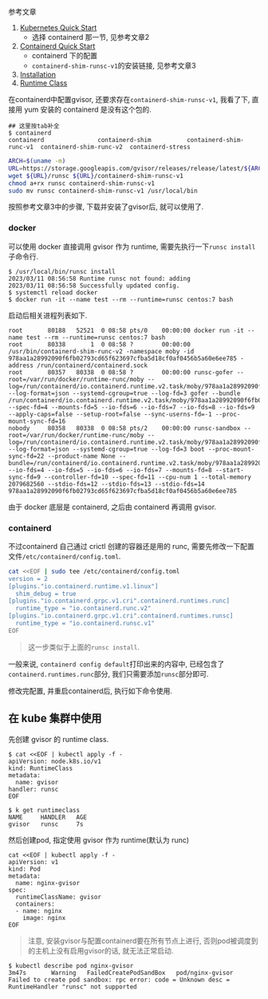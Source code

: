参考文章

1. [Kubernetes Quick Start](https://gvisor.dev/docs/user_guide/quick_start/kubernetes/)
    - 选择 containerd 那一节, 见参考文章2
2. [Containerd Quick Start](https://gvisor.dev/docs/user_guide/containerd/quick_start/)
    - containerd 下的配置
    - `containerd-shim-runsc-v1`的安装链接, 见参考文章3
3. [Installation](https://gvisor.dev/docs/user_guide/install/)
4. [Runtime Class](https://kubernetes.io/docs/concepts/containers/runtime-class/)

在containerd中配置gvisor, 还要求存在`containerd-shim-runsc-v1`, 我看了下, 直接用 yum 安装的 containerd 是没有这个包的.

```console
## 这里按tab补全
$ containerd
containerd               containerd-shim          containerd-shim-runc-v1  containerd-shim-runc-v2  containerd-stress
```

```bash
ARCH=$(uname -m)
URL=https://storage.googleapis.com/gvisor/releases/release/latest/${ARCH}
wget ${URL}/runsc ${URL}/containerd-shim-runsc-v1
chmod a+rx runsc containerd-shim-runsc-v1
sudo mv runsc containerd-shim-runsc-v1 /usr/local/bin
```

按照参考文章3中的步骤, 下载并安装了gvisor后, 就可以使用了.

### docker

可以使用 docker 直接调用 gvisor 作为 runtime, 需要先执行一下`runsc install`子命令行.

```console
$ /usr/local/bin/runsc install
2023/03/11 08:56:58 Runtime runsc not found: adding
2023/03/11 08:56:58 Successfully updated config.
$ systemctl reload docker
$ docker run -it --name test --rm --runtime=runsc centos:7 bash
```

启动后相关进程列表如下.

```log
root       80188   52521  0 08:58 pts/0    00:00:00 docker run -it --name test --rm --runtime=runsc centos:7 bash
root       80338       1  0 08:58 ?        00:00:00 /usr/bin/containerd-shim-runc-v2 -namespace moby -id 978aa1a28992090f6fb02793cd65f623697cfba5d18cf0af0456b5a60e6ee785 -address /run/containerd/containerd.sock
root       80357   80338  0 08:58 ?        00:00:00 runsc-gofer --root=/var/run/docker/runtime-runc/moby --log=/run/containerd/io.containerd.runtime.v2.task/moby/978aa1a28992090f6fb02793cd65f623697cfba5d18cf0af0456b5a60e6ee785/log.json --log-format=json --systemd-cgroup=true --log-fd=3 gofer --bundle /run/containerd/io.containerd.runtime.v2.task/moby/978aa1a28992090f6fb02793cd65f623697cfba5d18cf0af0456b5a60e6ee785 --spec-fd=4 --mounts-fd=5 --io-fds=6 --io-fds=7 --io-fds=8 --io-fds=9 --apply-caps=false --setup-root=false --sync-userns-fd=-1 --proc-mount-sync-fd=16
nobody     80358   80338  0 08:58 pts/2    00:00:00 runsc-sandbox --root=/var/run/docker/runtime-runc/moby --log=/run/containerd/io.containerd.runtime.v2.task/moby/978aa1a28992090f6fb02793cd65f623697cfba5d18cf0af0456b5a60e6ee785/log.json --log-format=json --systemd-cgroup=true --log-fd=3 boot --proc-mount-sync-fd=22 --product-name None --bundle=/run/containerd/io.containerd.runtime.v2.task/moby/978aa1a28992090f6fb02793cd65f623697cfba5d18cf0af0456b5a60e6ee785 --io-fds=4 --io-fds=5 --io-fds=6 --io-fds=7 --mounts-fd=8 --start-sync-fd=9 --controller-fd=10 --spec-fd=11 --cpu-num 1 --total-memory 2079682560 --stdio-fds=12 --stdio-fds=13 --stdio-fds=14 978aa1a28992090f6fb02793cd65f623697cfba5d18cf0af0456b5a60e6ee785
```

由于 docker 底层是 containerd, 之后由 containerd 再调用 gvisor. 

### containerd

不过containerd 自己通过 crictl 创建的容器还是用的 runc, 需要先修改一下配置文件`/etc/containerd/config.toml`.

```bash
cat <<EOF | sudo tee /etc/containerd/config.toml
version = 2
[plugins."io.containerd.runtime.v1.linux"]
  shim_debug = true
[plugins."io.containerd.grpc.v1.cri".containerd.runtimes.runc]
  runtime_type = "io.containerd.runc.v2"
[plugins."io.containerd.grpc.v1.cri".containerd.runtimes.runsc]
  runtime_type = "io.containerd.runsc.v1"
EOF
```

> 这一步类似于上面的`runsc install`.

一般来说, `containerd config default`打印出来的内容中, 已经包含了`containerd.runtimes.runc`部分, 我们只需要添加`runsc`部分即可.

修改完配置, 并重启containerd后, 执行如下命令使用.

## 在 kube 集群中使用

先创建 gvisor 的 runtime class.

```console
$ cat <<EOF | kubectl apply -f -
apiVersion: node.k8s.io/v1
kind: RuntimeClass
metadata:
  name: gvisor
handler: runsc
EOF

$ k get runtimeclass
NAME     HANDLER   AGE
gvisor   runsc     7s
```

然后创建pod, 指定使用 gvisor 作为 runtime(默认为 runc)

```
cat <<EOF | kubectl apply -f -
apiVersion: v1
kind: Pod
metadata:
  name: nginx-gvisor
spec:
  runtimeClassName: gvisor
  containers:
  - name: nginx
    image: nginx
EOF
```

> 注意, 安装gvisor与配置containerd要在所有节点上进行, 否则pod被调度到的主机上没有启用gvisor的话, 就无法正常启动.

```
$ kubectl describe pod nginx-gvisor
3m47s       Warning   FailedCreatePodSandBox   pod/nginx-gvisor    Failed to create pod sandbox: rpc error: code = Unknown desc = RuntimeHandler "runsc" not supported 
```
